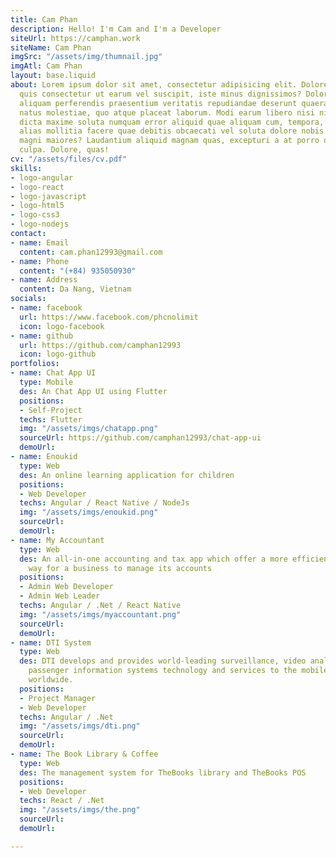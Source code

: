 ```yaml
---
title: Cam Phan
description: Hello! I'm Cam and I'm a Developer
siteUrl: https://camphan.work
siteName: Cam Phan
imgSrc: "/assets/img/thumnail.jpg"
imgAtl: Cam Phan
layout: base.liquid
about: Lorem ipsum dolor sit amet, consectetur adipisicing elit. Doloremque libero
  quis consectetur ut earum vel suscipit, iste minus dignissimos? Dolore nesciunt
  aliquam perferendis praesentium veritatis repudiandae deserunt quaerat, ratione
  natus molestiae, quo atque placeat laborum. Modi earum libero nisi nihil vitae,
  dicta maxime soluta numquam error aliquid quae aliquam cum, tempora, ex quod. Provident
  alias mollitia facere quae debitis obcaecati vel soluta dolore nobis accusamus,
  magni maiores? Laudantium aliquid magnam quas, excepturi a at porro quos. Cumque,
  culpa. Dolore, quas!
cv: "/assets/files/cv.pdf"
skills:
- logo-angular
- logo-react
- logo-javascript
- logo-html5
- logo-css3
- logo-nodejs
contact:
- name: Email
  content: cam.phan12993@gmail.com
- name: Phone
  content: "(+84) 935050930"
- name: Address
  content: Da Nang, Vietnam
socials:
- name: facebook
  url: https://www.facebook.com/phcnolimit
  icon: logo-facebook
- name: github
  url: https://github.com/camphan12993
  icon: logo-github
portfolios:
- name: Chat App UI
  type: Mobile
  des: An Chat App UI using Flutter
  positions:
  - Self-Project
  techs: Flutter
  img: "/assets/imgs/chatapp.png"
  sourceUrl: https://github.com/camphan12993/chat-app-ui
  demoUrl: 
- name: Enoukid
  type: Web
  des: An online learning application for children
  positions:
  - Web Developer
  techs: Angular / React Native / NodeJs
  img: "/assets/imgs/enoukid.png"
  sourceUrl: 
  demoUrl: 
- name: My Accountant
  type: Web
  des: An all-in-one accounting and tax app which offer a more efficient and enjoyable
    way for a business to manage its accounts
  positions:
  - Admin Web Developer
  - Admin Web Leader
  techs: Angular / .Net / React Native
  img: "/assets/imgs/myaccountant.png"
  sourceUrl: 
  demoUrl: 
- name: DTI System
  type: Web
  des: DTI develops and provides world-leading surveillance, video analytics, and
    passenger information systems technology and services to the mobile transit industry
    worldwide.
  positions:
  - Project Manager
  - Web Developer
  techs: Angular / .Net
  img: "/assets/imgs/dti.png"
  sourceUrl: 
  demoUrl: 
- name: The Book Library & Coffee
  type: Web
  des: The management system for TheBooks library and TheBooks POS
  positions:
  - Web Developer
  techs: React / .Net
  img: "/assets/imgs/the.png"
  sourceUrl: 
  demoUrl: 

---
```

